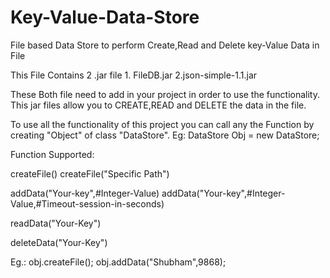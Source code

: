 # Key-Value-Data-Store
File based Data Store to perform Create,Read and Delete key-Value Data in File

This File Contains 2 .jar file
     1. FileDB.jar
     2.json-simple-1.1.jar
 
These Both file need to add in your project in order to use the functionality.
This jar files allow you to CREATE,READ and DELETE the data in the file.

To use all the functionality of this project you can call any the Function by creating "Object" of class "DataStore".
Eg:
     DataStore Obj = new DataStore;
     
Function Supported:

createFile()
createFile("Specific Path")

addData("Your-key",#Integer-Value)
addData("Your-key",#Integer-Value,#Timeout-session-in-seconds)

readData("Your-Key")

deleteData("Your-Key")


Eg.: obj.createFile();
     obj.addData("Shubham",9868);

